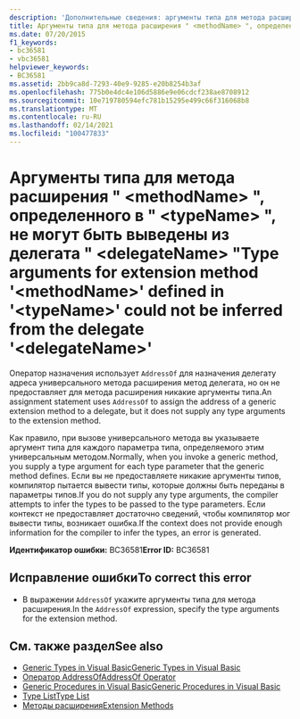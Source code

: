 ```yaml
---
description: 'Дополнительные сведения: аргументы типа для метода расширения " <methodName> ", определенного в " <typeName> ", не могут быть выведены из делегата " <delegateName> "'
title: Аргументы типа для метода расширения " <methodName> ", определенного в " <typeName> ", не могут быть выведены из делегата " <delegateName> "
ms.date: 07/20/2015
f1_keywords:
- bc36581
- vbc36581
helpviewer_keywords:
- BC36581
ms.assetid: 2bb9ca8d-7293-40e9-9285-e20b8254b3af
ms.openlocfilehash: 775b0e4dc4e106d5886e9e06cdcf238ae8708912
ms.sourcegitcommit: 10e719780594efc781b15295e499c66f316068b8
ms.translationtype: MT
ms.contentlocale: ru-RU
ms.lasthandoff: 02/14/2021
ms.locfileid: "100477833"
---
```

# <a name="type-arguments-for-extension-method-methodname-defined-in-typename-could-not-be-inferred-from-the-delegate-delegatename"></a><span data-ttu-id="8bec1-103">Аргументы типа для метода расширения " \<methodName> ", определенного в " \<typeName> ", не могут быть выведены из делегата " \<delegateName> "</span><span class="sxs-lookup"><span data-stu-id="8bec1-103">Type arguments for extension method '\<methodName>' defined in '\<typeName>' could not be inferred from the delegate '\<delegateName>'</span></span>

<span data-ttu-id="8bec1-104">Оператор назначения использует `AddressOf` для назначения делегату адреса универсального метода расширения метод делегата, но он не предоставляет для метода расширения никакие аргументы типа.</span><span class="sxs-lookup"><span data-stu-id="8bec1-104">An assignment statement uses `AddressOf` to assign the address of a generic extension method to a delegate, but it does not supply any type arguments to the extension method.</span></span>

<span data-ttu-id="8bec1-105">Как правило, при вызове универсального метода вы указываете аргумент типа для каждого параметра типа, определяемого этим универсальным методом.</span><span class="sxs-lookup"><span data-stu-id="8bec1-105">Normally, when you invoke a generic method, you supply a type argument for each type parameter that the generic method defines.</span></span> <span data-ttu-id="8bec1-106">Если вы не предоставляете никакие аргументы типов, компилятор пытается вывести типы, которые должны быть переданы в параметры типов.</span><span class="sxs-lookup"><span data-stu-id="8bec1-106">If you do not supply any type arguments, the compiler attempts to infer the types to be passed to the type parameters.</span></span> <span data-ttu-id="8bec1-107">Если контекст не предоставляет достаточно сведений, чтобы компилятор мог вывести типы, возникает ошибка.</span><span class="sxs-lookup"><span data-stu-id="8bec1-107">If the context does not provide enough information for the compiler to infer the types, an error is generated.</span></span>

<span data-ttu-id="8bec1-108">**Идентификатор ошибки:** BC36581</span><span class="sxs-lookup"><span data-stu-id="8bec1-108">**Error ID:** BC36581</span></span>

## <a name="to-correct-this-error"></a><span data-ttu-id="8bec1-109">Исправление ошибки</span><span class="sxs-lookup"><span data-stu-id="8bec1-109">To correct this error</span></span>

- <span data-ttu-id="8bec1-110">В выражении `AddressOf` укажите аргументы типа для метода расширения.</span><span class="sxs-lookup"><span data-stu-id="8bec1-110">In the `AddressOf` expression, specify the type arguments for the extension method.</span></span>

## <a name="see-also"></a><span data-ttu-id="8bec1-111">См. также раздел</span><span class="sxs-lookup"><span data-stu-id="8bec1-111">See also</span></span>

- [<span data-ttu-id="8bec1-112">Generic Types in Visual Basic</span><span class="sxs-lookup"><span data-stu-id="8bec1-112">Generic Types in Visual Basic</span></span>](../programming-guide/language-features/data-types/generic-types.md)
- [<span data-ttu-id="8bec1-113">Оператор AddressOf</span><span class="sxs-lookup"><span data-stu-id="8bec1-113">AddressOf Operator</span></span>](../language-reference/operators/addressof-operator.md)
- [<span data-ttu-id="8bec1-114">Generic Procedures in Visual Basic</span><span class="sxs-lookup"><span data-stu-id="8bec1-114">Generic Procedures in Visual Basic</span></span>](../programming-guide/language-features/data-types/generic-procedures.md)
- [<span data-ttu-id="8bec1-115">Type List</span><span class="sxs-lookup"><span data-stu-id="8bec1-115">Type List</span></span>](../language-reference/statements/type-list.md)
- [<span data-ttu-id="8bec1-116">Методы расширения</span><span class="sxs-lookup"><span data-stu-id="8bec1-116">Extension Methods</span></span>](../programming-guide/language-features/procedures/extension-methods.md)
